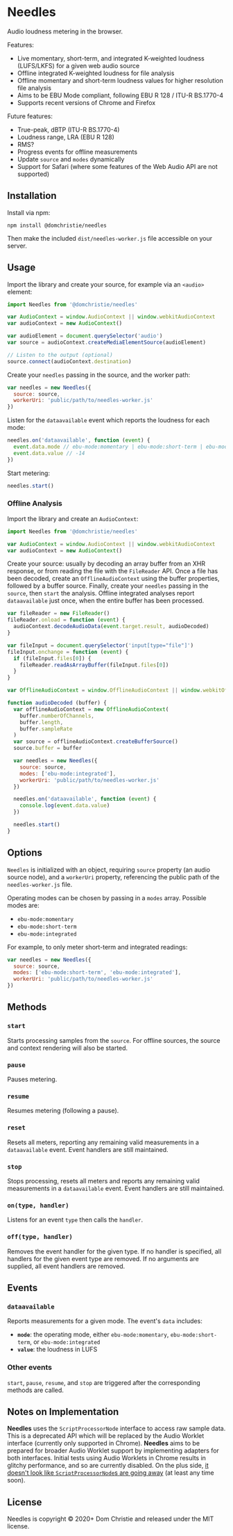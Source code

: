 # Needles
Audio loudness metering in the browser.

Features:
- Live momentary, short-term, and integrated K-weighted loudness (LUFS/LKFS) for a given web audio source
- Offline integrated K-weighted loudness for file analysis
- Offline momentary and short-term loudness values for higher resolution file analysis
- Aims to be EBU Mode compliant, following EBU R 128 / ITU-R BS.1770-4
- Supports recent versions of Chrome and Firefox

Future features:
- True-peak, dBTP (ITU-R BS.1770-4)
- Loudness range, LRA (EBU R 128)
- RMS?
- Progress events for offline measurements
- Update `source` and `modes` dynamically
- Support for Safari (where some features of the Web Audio API are not supported)

## Installation

Install via npm:
```
npm install @domchristie/needles
```
Then make the included `dist/needles-worker.js` file accessible on your server.

## Usage

Import the library and create your source, for example via an `<audio>` element:

```js
import Needles from '@domchristie/needles'

var AudioContext = window.AudioContext || window.webkitAudioContext
var audioContext = new AudioContext()

var audioElement = document.querySelector('audio')
var source = audioContext.createMediaElementSource(audioElement)

// Listen to the output (optional)
source.connect(audioContext.destination)
```

Create your `needles` passing in the source, and the worker path:

```js
var needles = new Needles({
  source: source,
  workerUri: 'public/path/to/needles-worker.js'
})
```

Listen for the `dataavailable` event which reports the loudness for each mode:

```js
needles.on('dataavailable', function (event) {
  event.data.mode // ebu-mode:momentary | ebu-mode:short-term | ebu-mode:integrated
  event.data.value // -14
})
```

Start metering:

```js
needles.start()
```

### Offline Analysis

Import the library and create an `AudioContext`:

```js
import Needles from '@domchristie/needles'

var AudioContext = window.AudioContext || window.webkitAudioContext
var audioContext = new AudioContext()
```

Create your source: usually by decoding an array buffer from an XHR response, or from reading the file with the `FileReader` API. Once a file has been decoded, create an `OfflineAudioContext` using the buffer properties, followed by a buffer source. Finally, create your `needles` passing in the `source`, then `start` the analysis. Offline integrated analyses report `dataavailable` just once, when the entire buffer has been processed.

```js
var fileReader = new FileReader()
fileReader.onload = function (event) {
  audioContext.decodeAudioData(event.target.result, audioDecoded)
}

var fileInput = document.querySelector('input[type="file"]')
fileInput.onchange = function (event) {
  if (fileInput.files[0]) {
    fileReader.readAsArrayBuffer(fileInput.files[0])
  }
}

var OfflineAudioContext = window.OfflineAudioContext || window.webkitOfflineAudioContext

function audioDecoded (buffer) {
  var offlineAudioContext = new OfflineAudioContext(
    buffer.numberOfChannels,
    buffer.length,
    buffer.sampleRate
  )
  var source = offlineAudioContext.createBufferSource()
  source.buffer = buffer

  var needles = new Needles({
    source: source,
    modes: ['ebu-mode:integrated'],
    workerUri: 'public/path/to/needles-worker.js'
  })

  needles.on('dataavailable', function (event) {
    console.log(event.data.value)
  })

  needles.start()
}
```

## Options
`Needles` is initialized with an object, requiring `source` property (an audio source node), and a `workerUri` property, referencing the public path of the `needles-worker.js` file.

Operating modes can be chosen by passing in a `modes` array. Possible modes are:

- `ebu-mode:momentary`
- `ebu-mode:short-term`
- `ebu-mode:integrated`

For example, to only meter short-term and integrated readings:

```js
var needles = new Needles({
  source: source,
  modes: ['ebu-mode:short-term', 'ebu-mode:integrated'],
  workerUri: 'public/path/to/needles-worker.js'
})
```

## Methods

### `start`
Starts processing samples from the `source`. For offline sources, the source and context rendering will also be started.

### `pause`
Pauses metering.

### `resume`
Resumes metering (following a pause).

### `reset`
Resets all meters, reporting any remaining valid measurements in a `dataavailable` event. Event handlers are still maintained.

### `stop`
Stops processing, resets all meters and reports any remaining valid measurements in a `dataavailable` event. Event handlers are still maintained.

### `on(type, handler)`
Listens for an event `type` then calls the `handler`.

### `off(type, handler)`
Removes the event handler for the given type. If no handler is specified, all handlers for the given event type are removed. If no arguments are supplied, all event handlers are removed.

## Events

### `dataavailable`
Reports measurements for a given mode. The event's `data` includes:
- **`mode`**: the operating mode, either `ebu-mode:momentary`, `ebu-mode:short-term`, or `ebu-mode:integrated`
- **`value`**: the loudness in LUFS

### Other events
`start`, `pause`, `resume`, and `stop` are triggered after the corresponding methods are called.

## Notes on Implementation
**Needles** uses the `ScriptProcessorNode` interface to access raw sample data. This is a deprecated API which will be replaced by the Audio Worklet interface (currently only supported in Chrome). **Needles** aims to be prepared for broader Audio Worklet support by implementing adapters for both interfaces. Initial tests using Audio Worklets in Chrome results in glitchy performance, and so are currently disabled. On the plus side, [it doesn't look like `ScriptProcessorNode`s are going away](https://youtu.be/g1L4O1smMC0?t=928) (at least any time soon).

## License
Needles is copyright © 2020+ Dom Christie and released under the MIT license.
